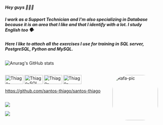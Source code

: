 ##### Hey guys ✌🏽🌻


##### I work as a Support Technician and I'm also specializing in Database because it is an area that I like and that I identify with a lot. I study English too 🗣️

##### Here I like to attach all the exercises I use for training in SQL server, PostgreSQL, Python and MySQL.


##
![Anurag's GitHub stats](https://github-readme-stats.vercel.app/api?username=santos-thiago&show_icons=true&theme=graywhite)



<div style="display: inline_block"><br>
  <img align="center" alt="Thiago-MySQL" height="30" width="60" src="https://cdn.jsdelivr.net/gh/devicons/devicon/icons/mysql/mysql-original-wordmark.svg">
  <img align="center" alt="Thiago-SQL SERVER" height="30" width="60" src="https://cdn.jsdelivr.net/gh/devicons/devicon/icons/microsoftsqlserver/microsoftsqlserver-plain-wordmark.svg">
  <img align="center" alt="Thiago-PostgreSQL" height="30" width="60" src="https://cdn.jsdelivr.net/gh/devicons/devicon/icons/postgresql/postgresql-original-wordmark.svg">
  <img align="center" alt="Thiago-Python" height="30" width="60" src="https://cdn.jsdelivr.net/gh/devicons/devicon/icons/python/python-original.svg">
  <img align="right" alt="Rafa-pic" height="150" style="border-radius:50px;" src="https://raw.githubusercontent.com/trepichio/trepichio/master/assets/code.gif">
</div>

https://github.com/santos-thiago/santos-thiago

##
#####
<div>
  <a href="https://www.linkedin.com/in/thiago-santos-cruz-31b178256/" target="_blank"><img src="https://img.shields.io/badge/-LinkedIn-%230077B5?style=for-the-badge&logo=linkedin&logoColor=white" target="_blank"></a> 
  
   <a href="https://www.linkedin.com/in/thiago-santos-cruz-31b178256/" target="_blank"><img src="https://cdn.jsdelivr.net/gh/devicons/devicon/icons/python/python-original.svg">


